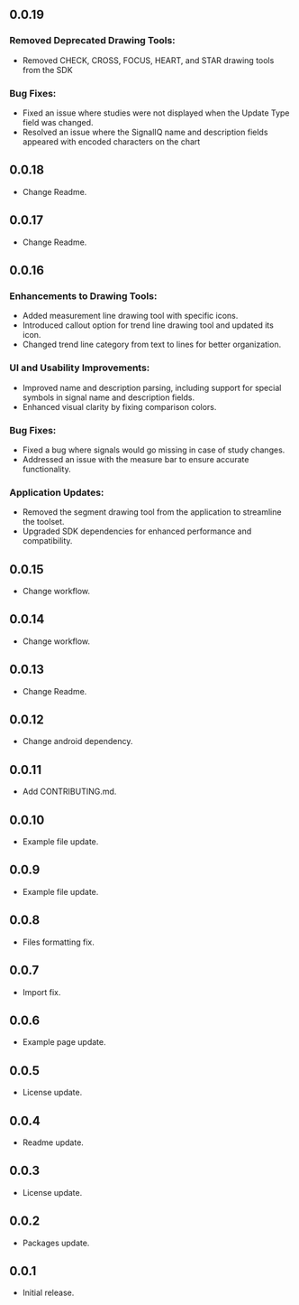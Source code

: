 ## 0.0.19

### Removed Deprecated Drawing Tools:

- Removed CHECK, CROSS, FOCUS, HEART, and STAR drawing tools from the SDK

### Bug Fixes:

- Fixed an issue where studies were not displayed when the Update Type field was changed.
- Resolved an issue where the SignalIQ name and description fields appeared with encoded characters on the chart

## 0.0.18

* Change Readme.

## 0.0.17

* Change Readme.

## 0.0.16
### Enhancements to Drawing Tools:
- Added measurement line drawing tool with specific icons.
- Introduced callout option for trend line drawing tool and updated its icon.
- Changed trend line category from text to lines for better organization.

### UI and Usability Improvements:
- Improved name and description parsing, including support for special symbols in signal name and description fields.
- Enhanced visual clarity by fixing comparison colors.

### Bug Fixes:
- Fixed a bug where signals would go missing in case of study changes.
- Addressed an issue with the measure bar to ensure accurate functionality.

### Application Updates:
- Removed the segment drawing tool from the application to streamline the toolset.
- Upgraded SDK dependencies for enhanced performance and compatibility.

## 0.0.15

* Change workflow.

## 0.0.14

* Change workflow.

## 0.0.13

* Change Readme.

## 0.0.12

* Change android dependency.

## 0.0.11

* Add CONTRIBUTING.md.

## 0.0.10

* Example file update.

## 0.0.9

* Example file update.

## 0.0.8

* Files formatting fix.

## 0.0.7

* Import fix.

## 0.0.6

* Example page update.

## 0.0.5

* License update.

## 0.0.4

* Readme update.

## 0.0.3

* License update.

## 0.0.2

* Packages update.

## 0.0.1

* Initial release.
